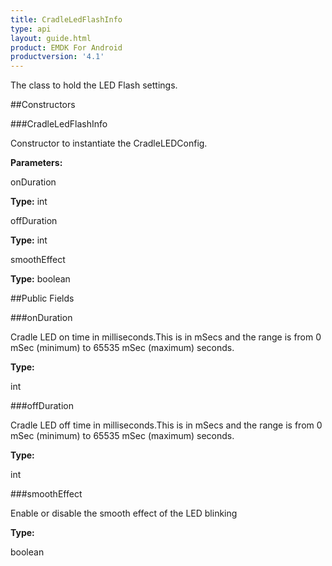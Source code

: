 ```yaml
---
title: CradleLedFlashInfo
type: api
layout: guide.html
product: EMDK For Android
productversion: '4.1'
---
```



The class to hold the LED Flash settings.

##Constructors

###CradleLedFlashInfo

Constructor to instantiate the CradleLEDConfig.

**Parameters:**

onDuration



**Type:** int

offDuration



**Type:** int

smoothEffect



**Type:** boolean

##Public Fields

###onDuration

Cradle LED on time in milliseconds.This is in mSecs and the range is from 0 mSec (minimum) to 65535 mSec (maximum) seconds.

**Type:**

int

###offDuration

Cradle LED off time in milliseconds.This is in mSecs and the range is from 0 mSec (minimum) to 65535 mSec (maximum) seconds.

**Type:**

int

###smoothEffect

Enable or disable the smooth effect of the LED blinking

**Type:**

boolean









